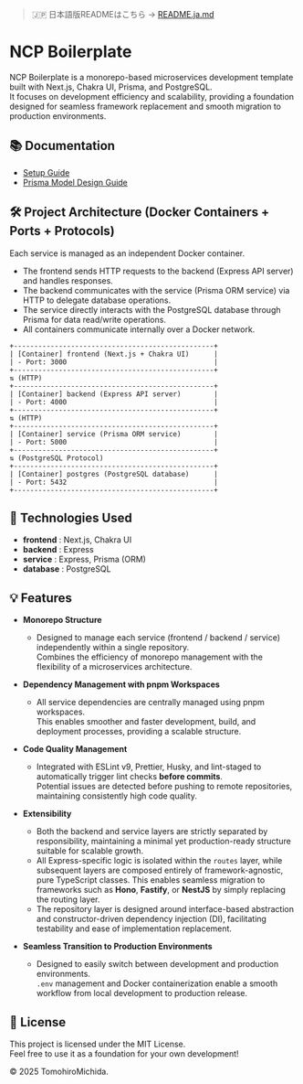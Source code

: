 > 🇯🇵 日本語版READMEはこちら → [README.ja.md](./README.ja.md)

# NCP Boilerplate

NCP Boilerplate is a monorepo-based microservices development template built with Next.js, Chakra UI, Prisma, and PostgreSQL.  
It focuses on development efficiency and scalability, providing a foundation designed for seamless framework replacement and smooth migration to production environments.

## 📚 Documentation

- [Setup Guide](./docs/setup.md)
- [Prisma Model Design Guide](./docs/prisma.md)

## 🛠️ Project Architecture (Docker Containers + Ports + Protocols)

Each service is managed as an independent Docker container.

- The frontend sends HTTP requests to the backend (Express API server) and handles responses.
- The backend communicates with the service (Prisma ORM service) via HTTP to delegate database operations.
- The service directly interacts with the PostgreSQL database through Prisma for data read/write operations.
- All containers communicate internally over a Docker network.

```
+-------------------------------------------------+
| [Container] frontend (Next.js + Chakra UI)      |
| - Port: 3000                                    |
+-------------------------------------------------+
⇅ (HTTP)
+-------------------------------------------------+
| [Container] backend (Express API server)        |
| - Port: 4000                                    |
+-------------------------------------------------+
⇅ (HTTP)
+-------------------------------------------------+
| [Container] service (Prisma ORM service)        |
| - Port: 5000                                    |
+-------------------------------------------------+
⇅ (PostgreSQL Protocol)
+-------------------------------------------------+
| [Container] postgres (PostgreSQL database)      |
| - Port: 5432                                    |
+-------------------------------------------------+
```

## 🚀 Technologies Used

- **frontend** : Next.js, Chakra UI
- **backend** : Express
- **service** : Express, Prisma (ORM)
- **database** : PostgreSQL

## 💡 Features

- **Monorepo Structure**

  - Designed to manage each service (frontend / backend / service) independently within a single repository.  
    Combines the efficiency of monorepo management with the flexibility of a microservices architecture.

- **Dependency Management with pnpm Workspaces**

  - All service dependencies are centrally managed using pnpm workspaces.  
    This enables smoother and faster development, build, and deployment processes, providing a scalable structure.

- **Code Quality Management**

  - Integrated with ESLint v9, Prettier, Husky, and lint-staged to automatically trigger lint checks **before commits**.  
    Potential issues are detected before pushing to remote repositories, maintaining consistently high code quality.

- **Extensibility**

  - Both the backend and service layers are strictly separated by responsibility, maintaining a minimal yet production-ready structure suitable for scalable growth.
  - All Express-specific logic is isolated within the `routes` layer, while subsequent layers are composed entirely of framework-agnostic, pure TypeScript classes. This enables seamless migration to frameworks such as **Hono**, **Fastify**, or **NestJS** by simply replacing the routing layer.
  - The repository layer is designed around interface-based abstraction and constructor-driven dependency injection (DI), facilitating testability and ease of implementation replacement.

- **Seamless Transition to Production Environments**
  - Designed to easily switch between development and production environments.  
    `.env` management and Docker containerization enable a smooth workflow from local development to production release.

## 📜 License

This project is licensed under the MIT License.  
Feel free to use it as a foundation for your own development!

© 2025 TomohiroMichida.
